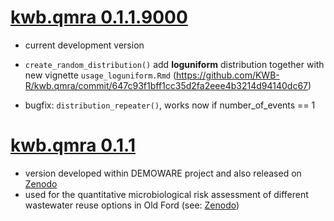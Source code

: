 # [kwb.qmra 0.1.1.9000](https://github.com/KWB-R/kwb.qmra)

* current development version

* `create_random_distribution()` add **loguniform** distribution together with new vignette `usage_loguniform.Rmd` (https://github.com/KWB-R/kwb.qmra/commit/647c93f1bff1cc35d2fa2eee4b3214d94140dc67)

* bugfix: `distribution_repeater()`, works now if number_of_events == 1

# [kwb.qmra 0.1.1](https://github.com/KWB-R/kwb.qmra/releases/tag/v.0.1.1)

* version developed within DEMOWARE project and also released on [Zenodo](https://zenodo.org/record/154111) 
* used for the quantitative microbiological risk assessment of different wastewater reuse options in Old Ford (see: [Zenodo](https://doi.org/10.5281/zenodo.159527))